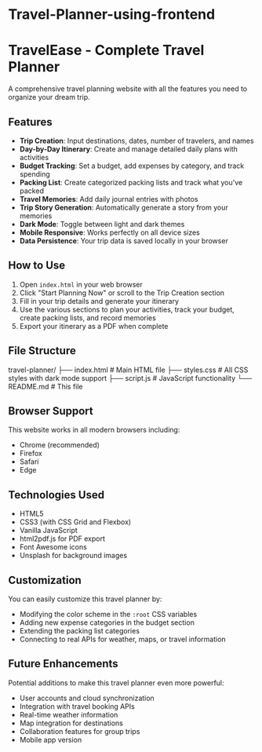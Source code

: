 # Travel-Planner-using-frontend
# TravelEase - Complete Travel Planner

A comprehensive travel planning website with all the features you need to organize your dream trip.

## Features

- **Trip Creation**: Input destinations, dates, number of travelers, and names
- **Day-by-Day Itinerary**: Create and manage detailed daily plans with activities
- **Budget Tracking**: Set a budget, add expenses by category, and track spending
- **Packing List**: Create categorized packing lists and track what you've packed
- **Travel Memories**: Add daily journal entries with photos
- **Trip Story Generation**: Automatically generate a story from your memories
- **Dark Mode**: Toggle between light and dark themes
- **Mobile Responsive**: Works perfectly on all device sizes
- **Data Persistence**: Your trip data is saved locally in your browser

## How to Use

1. Open `index.html` in your web browser
2. Click "Start Planning Now" or scroll to the Trip Creation section
3. Fill in your trip details and generate your itinerary
4. Use the various sections to plan your activities, track your budget, create packing lists, and record memories
5. Export your itinerary as a PDF when complete

## File Structure
travel-planner/
├── index.html # Main HTML file
├── styles.css # All CSS styles with dark mode support
├── script.js # JavaScript functionality
└── README.md # This file


## Browser Support

This website works in all modern browsers including:
- Chrome (recommended)
- Firefox
- Safari
- Edge

## Technologies Used

- HTML5
- CSS3 (with CSS Grid and Flexbox)
- Vanilla JavaScript
- html2pdf.js for PDF export
- Font Awesome icons
- Unsplash for background images

## Customization

You can easily customize this travel planner by:
- Modifying the color scheme in the `:root` CSS variables
- Adding new expense categories in the budget section
- Extending the packing list categories
- Connecting to real APIs for weather, maps, or travel information

## Future Enhancements

Potential additions to make this travel planner even more powerful:
- User accounts and cloud synchronization
- Integration with travel booking APIs
- Real-time weather information
- Map integration for destinations
- Collaboration features for group trips
- Mobile app version
